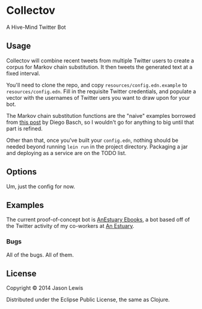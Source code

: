 # Collectov

A Hive-Mind Twitter Bot


## Usage

Collectov will combine recent tweets from multiple Twitter users to create
a corpus for Markov chain substitution. It then tweets the generated text
at a fixed interval.

You'll need to clone the repo, and copy `resources/config.edn.example` to
`resources/config.edn`. Fill in the requisite Twitter credentials, and populate
a vector with the usernames of Twitter uers you want to draw upon for your bot.

The Markov chain substitution functions are the "naive" examples borrowed from
[this post](http://diegobasch.com/fun-with-markov-chains-and-clojure) by Diego Basch, so I wouldn't go for anything to big until that part is refined.

Other than that, once you've built your `config.edn`, nothing should be needed
beyond running `lein run` in the project directory. Packaging a jar and deploying
as a service are on the TODO list.

## Options

Um, just the config for now.

## Examples

The current proof-of-concept bot is [AnEstuary Ebooks](https://twitter.com/ae_ebooks), a bot based off of the Twitter activity of my co-workers at [An Estuary](http://anestuary.com).

### Bugs

All of the bugs. All of them.


## License

Copyright © 2014 Jason Lewis

Distributed under the Eclipse Public License, the same as Clojure.
